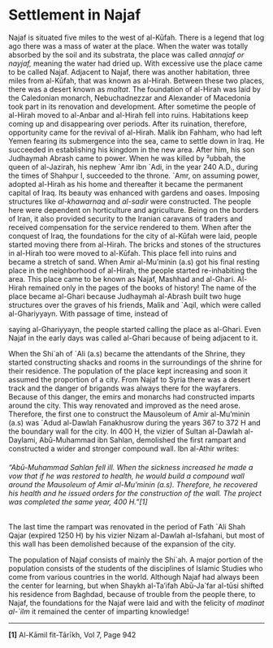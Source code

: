 Settlement in Najaf
===================

Najaf is situated five miles to the west of al-Kūfah. There is a legend
that log ago there was a mass of water at the place. When the water was
totally absorbed by the soil and its substrata, the place was called
*annajaf or nayjaf,* meaning the water had dried up. With excessive use
the place came to be called Najaf. Adjacent to Najaf, there was another
habitation, three miles from al-Kūfah, that was known as al-Hirah.
Between these two places, there was a desert known as *maltat*. The
foundation of al-Hirah was laid by the Caledonian monarch,
Nebuchadnezzar and Alexander of Macedonia took part in its renovation
and development. After sometime the people of al-Hirah moved to al-Anbar
and al-Hirah fell into ruins. Habitations keep coming up and
disappearing over periods. After its ruination, therefore, opportunity
came for the revival of al-Hirah. Malik ibn Fahham, who had left Yemen
fearing its submergence into the sea, came to settle down in Iraq. He
succeeded in establishing his kingdom in the new area. After him, his
son Judhaymah Abrash came to power. When he was killed by ²ubbah, the
queen of al-Jazirah, his nephew \`Amr ibn \`Adi, in the year 240 A.D.,
during the times of Shahpur I, succeeded to the throne. \`Amr, on
assuming power, adopted al-Hirah as his home and thereafter it became
the permanent capital of Iraq. Its beauty was enhanced with gardens and
oases. Imposing structures like *al-khawarnaq* and *al-sadir* were
constructed. The people here were dependent on horticulture and
agriculture. Being on the borders of Iran, it also provided security to
the Iranian caravans of traders and received compensation for the
service rendered to them. When after the conquest of Iraq, the
foundations for the city of al-Kūfah were laid, people started moving
there from al-Hirah. The bricks and stones of the structures in al-Hirah
too were moved to al-Kūfah. This place fell into ruins and became a
stretch of sand. When Amir al-Mu’minin (a.s) got his final resting place
in the neighborhood of al-Hirah, the people started re-inhabiting the
area. This place came to be known as Najaf, Mashhad and al-Ghari.
Al-Hirah remained only in the pages of the books of history! The name of
the place became al-Ghari because Judhaymah al-Abrash built two huge
structures over the graves of his friends, Malik and \`Aqil, which were
called al-Ghariyyayn. With passage of time, instead of

saying al-Ghariyyayn, the people started calling the place as al-Ghari.
Even Najaf in the early days was called al-Ghari because of being
adjacent to it.

When the Shi\`ah of \`Ali (a.s) became the attendants of the Shrine,
they started constructing shacks and rooms in the surroundings of the
shrine for their residence. The population of the place kept increasing
and soon it assumed the proportion of a city. From Najaf to Syria there
was a desert track and the danger of brigands was always there for the
wayfarers. Because of this danger, the emirs and monarchs had
constructed imparts around the city. This way renovated and improved as
the need arose. Therefore, the first one to construct the Mausoleum of
Amir al-Mu’minin (a.s) was \`Adud al-Dawlah Fanakhusrow during the years
367 to 372 H and the boundary wall for the city. In 400 H, the vizier of
Sultan al-Dawlah al-Daylami, Abū-Muhammad ibn Sahlan, demolished the
first rampart and constructed a wider and stronger compound wall. Ibn
al-Athir writes:

###### “Abū-Muhammad Sahlan fell ill. When the sickness increased he made a vow that if he was restored to health, he would build a compound wall around the Mausoleum of Amir al-Mu’minin (a.s). Therefore, he recovered his health and he issued orders for the construction of the wall. The project was completed the same year, 400 H.”[1]

The last time the rampart was renovated in the period of Fath \`Ali Shah
Qajar (expired 1250 H) by his vizier Nizam al-Dawlah al-Isfahani, but
most of this wall has been demolished because of the expansion of the
city.

The population of Najaf consists of mainly the Shi\`ah. A major portion
of the population consists of the students of the disciplines of Islamic
Studies who come from various countries in the world. Although Najaf had
always been the center for learning, but when Shaykh al-Ta’ifah
Abū-Ja\`far al-tūsi shifted his residence from Baghdad, because of
trouble from the people there, to Najaf, the foundations for the Najaf
were laid and with the felicity of *madinat al-\`ilm* it remained the
center of imparting knowledge!

------------------------------------------------------------------------

**[1]** Al-Kāmil fit-Tārīkh, Vol 7, Page 942
